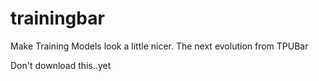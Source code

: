 # trainingbar

 Make Training Models look a little nicer. The next evolution from TPUBar

Don't download this..yet